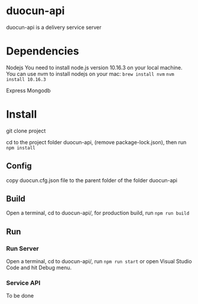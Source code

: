 # duocun-api

duocun-api is a delivery service server

# Dependencies
Nodejs
  You need to install node.js version 10.16.3 on your local machine. You can use nvm to install nodejs on your mac:
  `brew install nvm`
  `nvm install 10.16.3`
  
Express
Mongodb

# Install

git clone project

cd to the project folder duocun-api, (remove package-lock.json), then run `npm install`


## Config
copy duocun.cfg.json file to the parent folder of the folder duocun-api

## Build
Open a terminal, cd to duocun-api/, for production build, run `npm run build`


## Run

### Run Server

Open a terminal, cd to duocun-api/, run `npm run start` or open Visual Studio Code and hit Debug menu.


### Service API

To be done


